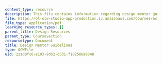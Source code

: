```yaml
---
content_type: resource
description: This file contains information regarding design mentor guidelines.
file: https://ol-ocw-studio-app-production.s3.amazonaws.com/courses/ec-720j-d-lab-ii-design-spring-2010/221d8fc6e1039db2c531f182586a9848_MITEC_720JS10_MentorGuide.pdf
file_type: application/pdf
learning_resource_types: []
parent_title: Design Resources
parent_type: CourseSection
resourcetype: Document
title: Design Mentor Guidelines
type: OCWFile
uid: 221d8fc6-e103-9db2-c531-f182586a9848
---
```

